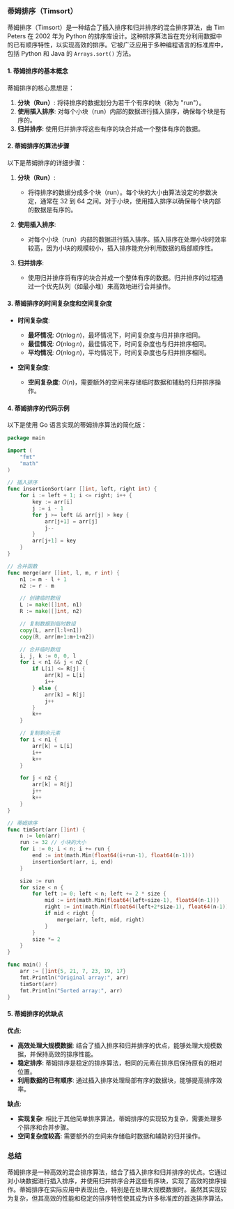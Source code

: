 ### 蒂姆排序（Timsort）

蒂姆排序（Timsort）是一种结合了插入排序和归并排序的混合排序算法，由 Tim Peters 在 2002 年为 Python 的排序库设计。这种排序算法旨在充分利用数据中的已有顺序特性，以实现高效的排序。它被广泛应用于多种编程语言的标准库中，包括 Python 和 Java 的 `Arrays.sort()` 方法。

#### 1. 蒂姆排序的基本概念

蒂姆排序的核心思想是：
1. **分块（Run）**: 将待排序的数据划分为若干个有序的块（称为 "run"）。
2. **使用插入排序**: 对每个小块（run）内部的数据进行插入排序，确保每个块是有序的。
3. **归并排序**: 使用归并排序将这些有序的块合并成一个整体有序的数据。

#### 2. 蒂姆排序的算法步骤

以下是蒂姆排序的详细步骤：

1. **分块（Run）**:
   - 将待排序的数据分成多个块（run）。每个块的大小由算法设定的参数决定，通常在 32 到 64 之间。对于小块，使用插入排序以确保每个块内部的数据是有序的。

2. **使用插入排序**:
   - 对每个小块（run）内部的数据进行插入排序。插入排序在处理小块时效率较高，因为小块的规模较小，插入排序能充分利用数据的局部顺序性。

3. **归并排序**:
   - 使用归并排序将有序的块合并成一个整体有序的数据。归并排序的过程通过一个优先队列（如最小堆）来高效地进行合并操作。

#### 3. 蒂姆排序的时间复杂度和空间复杂度

- **时间复杂度**:
  - **最坏情况**: $O(n \log n)$，最坏情况下，时间复杂度与归并排序相同。
  - **最佳情况**: $O(n \log n)$，最佳情况下，时间复杂度也与归并排序相同。
  - **平均情况**: $O(n \log n)$，平均情况下，时间复杂度也与归并排序相同。

- **空间复杂度**:
  - **空间复杂度**: $O(n)$，需要额外的空间来存储临时数据和辅助的归并排序操作。

#### 4. 蒂姆排序的代码示例

以下是使用 Go 语言实现的蒂姆排序算法的简化版：

```go
package main

import (
    "fmt"
    "math"
)

// 插入排序
func insertionSort(arr []int, left, right int) {
    for i := left + 1; i <= right; i++ {
        key := arr[i]
        j := i - 1
        for j >= left && arr[j] > key {
            arr[j+1] = arr[j]
            j--
        }
        arr[j+1] = key
    }
}

// 合并函数
func merge(arr []int, l, m, r int) {
    n1 := m - l + 1
    n2 := r - m

    // 创建临时数组
    L := make([]int, n1)
    R := make([]int, n2)

    // 复制数据到临时数组
    copy(L, arr[l:l+n1])
    copy(R, arr[m+1:m+1+n2])

    // 合并临时数组
    i, j, k := 0, 0, l
    for i < n1 && j < n2 {
        if L[i] <= R[j] {
            arr[k] = L[i]
            i++
        } else {
            arr[k] = R[j]
            j++
        }
        k++
    }

    // 复制剩余元素
    for i < n1 {
        arr[k] = L[i]
        i++
        k++
    }

    for j < n2 {
        arr[k] = R[j]
        j++
        k++
    }
}

// 蒂姆排序
func timSort(arr []int) {
    n := len(arr)
    run := 32 // 小块的大小
    for i := 0; i < n; i += run {
        end := int(math.Min(float64(i+run-1), float64(n-1)))
        insertionSort(arr, i, end)
    }

    size := run
    for size < n {
        for left := 0; left < n; left += 2 * size {
            mid := int(math.Min(float64(left+size-1), float64(n-1)))
            right := int(math.Min(float64(left+2*size-1), float64(n-1)))
            if mid < right {
                merge(arr, left, mid, right)
            }
        }
        size *= 2
    }
}

func main() {
    arr := []int{5, 21, 7, 23, 19, 17}
    fmt.Println("Original array:", arr)
    timSort(arr)
    fmt.Println("Sorted array:", arr)
}
```

#### 5. 蒂姆排序的优缺点

**优点**:
- **高效处理大规模数据**: 结合了插入排序和归并排序的优点，能够处理大规模数据，并保持高效的排序性能。
- **稳定排序**: 蒂姆排序是稳定的排序算法，相同的元素在排序后保持原有的相对位置。
- **利用数据的已有顺序**: 通过插入排序处理局部有序的数据块，能够提高排序效率。

**缺点**:
- **实现复杂**: 相比于其他简单排序算法，蒂姆排序的实现较为复杂，需要处理多个排序和合并步骤。
- **空间复杂度较高**: 需要额外的空间来存储临时数据和辅助的归并操作。

### 总结

蒂姆排序是一种高效的混合排序算法，结合了插入排序和归并排序的优点。它通过对小块数据进行插入排序，并使用归并排序合并这些有序块，实现了高效的排序操作。蒂姆排序在实际应用中表现出色，特别是在处理大规模数据时。虽然其实现较为复杂，但其高效的性能和稳定的排序特性使其成为许多标准库的首选排序算法。